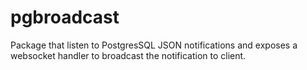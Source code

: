 # pgbroadcast
Package that listen to PostgresSQL JSON notifications and exposes a websocket handler to broadcast the notification to client.
